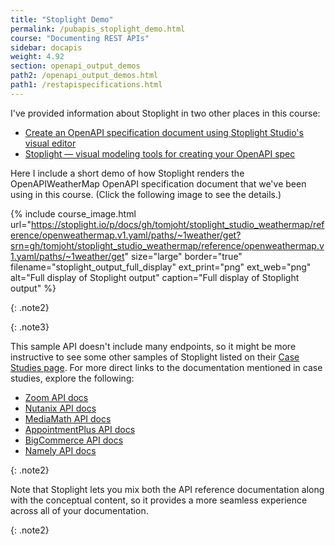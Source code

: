 ```yaml
---
title: "Stoplight Demo"
permalink: /pubapis_stoplight_demo.html
course: "Documenting REST APIs"
sidebar: docapis
weight: 4.92
section: openapi_output_demos
path2: /openapi_output_demos.html
path1: /restapispecifications.html
---
```


I've provided information about Stoplight in two other places in this course:

* [Create an OpenAPI specification document using Stoplight Studio's visual editor](pubapis_openapis_quickstart_stoplight.html)
* [Stoplight — visual modeling tools for creating your OpenAPI spec](pubapis_stoplight.html)

Here I include a short demo of how Stoplight renders the OpenAPIWeatherMap OpenAPI specification document that we've been using in this course. (Click the following image to see the details.)

{% include course_image.html url="https://stoplight.io/p/docs/gh/tomjoht/stoplight_studio_weathermap/reference/openweathermap.v1.yaml/paths/~1weather/get?srn=gh/tomjoht/stoplight_studio_weathermap/reference/openweathermap.v1.yaml/paths/~1weather/get" size="large" border="true" filename="stoplight_output_full_display" ext_print="png" ext_web="png" alt="Full display of Stoplight output" caption="Full display of Stoplight output" %}

{: .note2}

{: .note3}

This sample API doesn't include many endpoints, so it might be more instructive to see some other samples of Stoplight listed on their [Case Studies page](https://stoplight.io/case-studies/). For more direct links to the documentation mentioned in case studies, explore the following:

* [Zoom API docs](https://marketplace.zoom.us/docs/api-reference/zoom-api)
* [Nutanix API docs](https://www.nutanix.dev/api-reference/)
* [MediaMath API docs](https://apidocs.mediamath.com/)
* [AppointmentPlus API docs](https://appointmentplus.api-docs.io/v1/overview)
* [BigCommerce API docs](https://developer.bigcommerce.com/api-docs)
* [Namely API docs](https://developers.namely.com/1.0/getting-started/introduction)

{: .note2}

Note that Stoplight lets you mix both the API reference documentation along with the conceptual content, so it provides a more seamless experience across all of your documentation.

{: .note2}
